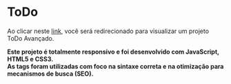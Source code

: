 # ToDo

Ao clicar neste <a href="https://thiago-tsg.github.io/todo-list" target="_blank">link</a>, você será redirecionado para visualizar um projeto ToDo Avançado.<br>

<strong>
Este projeto é totalmente responsivo e foi desenvolvido com JavaScript, HTML5 e CSS3.<br>
As tags foram utilizadas com foco na sintaxe correta e na otimização para mecanismos de busca (SEO).
</strong>
